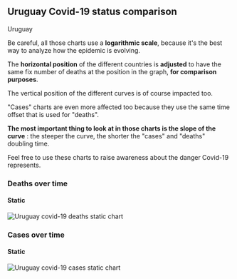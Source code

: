 ## Uruguay Covid-19 status comparison 

Uruguay



Be careful, all those charts use a **logarithmic scale**, because it's the best way to analyze how the epidemic is evolving.
 
The **horizontal position** of the different countries is **adjusted** to have the same fix number of deaths at the position in the graph, **for comparison purposes**.

The vertical position of the different curves is of course impacted too.

"Cases" charts are even more affected too because they use the same time offset that is used for "deaths".

**The most important thing to look at in those charts is the slope of the curve** : the steeper the curve, the shorter the "cases" and "deaths" doubling time.

Feel free to use these charts to raise awareness about the danger Covid-19 represents. 


 
### Deaths over time
 
#### Static
![Uruguay covid-19 deaths static chart](https://raw.githubusercontent.com/madlag/coronavirus_study/master/notebooks/graphs/2020-03-31/countries/Uruguay/2020-03-31_Uruguay_deaths.png "Uruguay covid-19 deaths static chart")   

 
### Cases over time
 
#### Static
![Uruguay covid-19 cases static chart](https://raw.githubusercontent.com/madlag/coronavirus_study/master/notebooks/graphs/2020-03-31/countries/Uruguay/2020-03-31_Uruguay_cases.png "Uruguay covid-19 cases static chart")   

